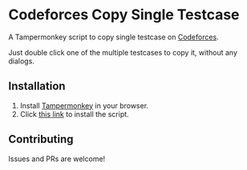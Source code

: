 # Codeforces Copy Single Testcase

A Tampermonkey script to copy single testcase on [Codeforces](https://codeforces.com/).

Just double click one of the multiple testcases to copy it, without any dialogs.

## Installation

1. Install [Tampermonkey](https://www.tampermonkey.net/) in your browser.
2. Click [this link](https://raw.githubusercontent.com/hikariyo/cf-copy-single-testcase/refs/heads/master/cf-copy-single-testcase.user.js) to install the script.

## Contributing

Issues and PRs are welcome!

